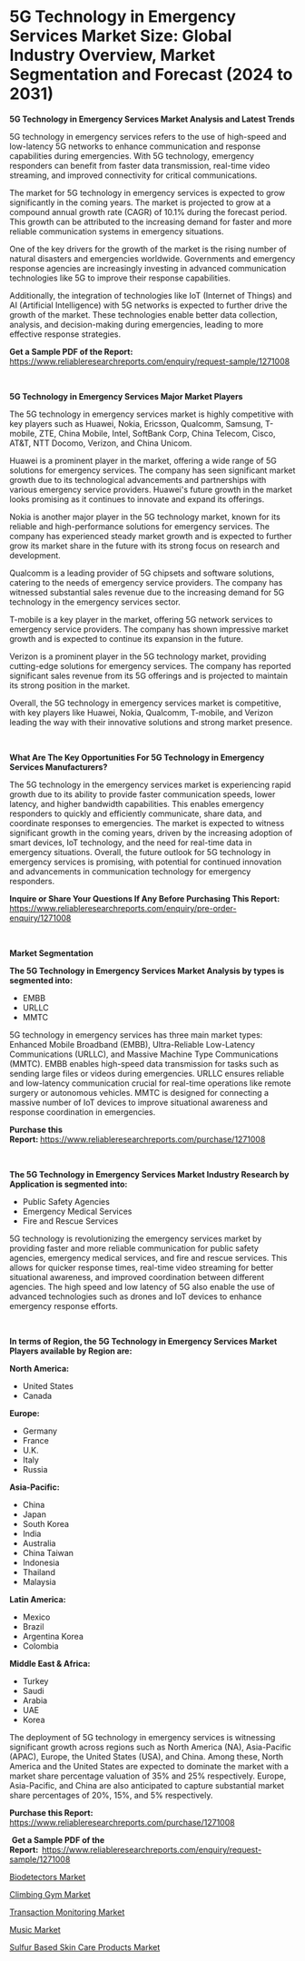 <p><h1>5G Technology in Emergency Services Market Size: Global Industry Overview, Market Segmentation and Forecast (2024 to 2031)</h1></p><p><strong>5G Technology in Emergency Services Market Analysis and Latest Trends</strong></p>
<p><p>5G technology in emergency services refers to the use of high-speed and low-latency 5G networks to enhance communication and response capabilities during emergencies. With 5G technology, emergency responders can benefit from faster data transmission, real-time video streaming, and improved connectivity for critical communications.</p><p>The market for 5G technology in emergency services is expected to grow significantly in the coming years. The market is projected to grow at a compound annual growth rate (CAGR) of 10.1% during the forecast period. This growth can be attributed to the increasing demand for faster and more reliable communication systems in emergency situations.</p><p>One of the key drivers for the growth of the market is the rising number of natural disasters and emergencies worldwide. Governments and emergency response agencies are increasingly investing in advanced communication technologies like 5G to improve their response capabilities.</p><p>Additionally, the integration of technologies like IoT (Internet of Things) and AI (Artificial Intelligence) with 5G networks is expected to further drive the growth of the market. These technologies enable better data collection, analysis, and decision-making during emergencies, leading to more effective response strategies.</p></p>
<p><strong>Get a Sample PDF of the Report:&nbsp;</strong> <a href="https://www.reliableresearchreports.com/enquiry/request-sample/1271008">https://www.reliableresearchreports.com/enquiry/request-sample/1271008</a></p>
<p>&nbsp;</p>
<p><strong>5G Technology in Emergency Services Major Market Players</strong></p>
<p><p>The 5G technology in emergency services market is highly competitive with key players such as Huawei, Nokia, Ericsson, Qualcomm, Samsung, T-mobile, ZTE, China Mobile, Intel, SoftBank Corp, China Telecom, Cisco, AT&T, NTT Docomo, Verizon, and China Unicom. </p><p>Huawei is a prominent player in the market, offering a wide range of 5G solutions for emergency services. The company has seen significant market growth due to its technological advancements and partnerships with various emergency service providers. Huawei's future growth in the market looks promising as it continues to innovate and expand its offerings.</p><p>Nokia is another major player in the 5G technology market, known for its reliable and high-performance solutions for emergency services. The company has experienced steady market growth and is expected to further grow its market share in the future with its strong focus on research and development.</p><p>Qualcomm is a leading provider of 5G chipsets and software solutions, catering to the needs of emergency service providers. The company has witnessed substantial sales revenue due to the increasing demand for 5G technology in the emergency services sector.</p><p>T-mobile is a key player in the market, offering 5G network services to emergency service providers. The company has shown impressive market growth and is expected to continue its expansion in the future.</p><p>Verizon is a prominent player in the 5G technology market, providing cutting-edge solutions for emergency services. The company has reported significant sales revenue from its 5G offerings and is projected to maintain its strong position in the market.</p><p>Overall, the 5G technology in emergency services market is competitive, with key players like Huawei, Nokia, Qualcomm, T-mobile, and Verizon leading the way with their innovative solutions and strong market presence.</p></p>
<p>&nbsp;</p>
<p><strong>What Are The Key Opportunities For 5G Technology in Emergency Services Manufacturers?</strong></p>
<p><p>The 5G technology in the emergency services market is experiencing rapid growth due to its ability to provide faster communication speeds, lower latency, and higher bandwidth capabilities. This enables emergency responders to quickly and efficiently communicate, share data, and coordinate responses to emergencies. The market is expected to witness significant growth in the coming years, driven by the increasing adoption of smart devices, IoT technology, and the need for real-time data in emergency situations. Overall, the future outlook for 5G technology in emergency services is promising, with potential for continued innovation and advancements in communication technology for emergency responders.</p></p>
<p><strong>Inquire or Share Your Questions If Any Before Purchasing This Report:</strong> <a href="https://www.reliableresearchreports.com/enquiry/pre-order-enquiry/1271008">https://www.reliableresearchreports.com/enquiry/pre-order-enquiry/1271008</a></p>
<p>&nbsp;</p>
<p><strong>Market Segmentation</strong></p>
<p><strong>The 5G Technology in Emergency Services Market Analysis by types is segmented into:</strong></p>
<p><ul><li>EMBB</li><li>URLLC</li><li>MMTC</li></ul></p>
<p><p>5G technology in emergency services has three main market types: Enhanced Mobile Broadband (EMBB), Ultra-Reliable Low-Latency Communications (URLLC), and Massive Machine Type Communications (MMTC). EMBB enables high-speed data transmission for tasks such as sending large files or videos during emergencies. URLLC ensures reliable and low-latency communication crucial for real-time operations like remote surgery or autonomous vehicles. MMTC is designed for connecting a massive number of IoT devices to improve situational awareness and response coordination in emergencies.</p></p>
<p><strong>Purchase this Report:&nbsp;</strong><a href="https://www.reliableresearchreports.com/purchase/1271008">https://www.reliableresearchreports.com/purchase/1271008</a></p>
<p>&nbsp;</p>
<p><strong>The 5G Technology in Emergency Services Market Industry Research by Application is segmented into:</strong></p>
<p><ul><li>Public Safety Agencies</li><li>Emergency Medical Services</li><li>Fire and Rescue Services</li></ul></p>
<p><p>5G technology is revolutionizing the emergency services market by providing faster and more reliable communication for public safety agencies, emergency medical services, and fire and rescue services. This allows for quicker response times, real-time video streaming for better situational awareness, and improved coordination between different agencies. The high speed and low latency of 5G also enable the use of advanced technologies such as drones and IoT devices to enhance emergency response efforts.</p></p>
<p>&nbsp;</p>
<p><strong>In terms of Region, the 5G Technology in Emergency Services Market Players available by Region are:</strong></p>
<p>
    <p> <strong> North America: </strong>
        <ul>
            <li>United States</li>
            <li>Canada</li>
        </ul>
        </p> 
    <p> <strong> Europe: </strong>
        <ul>
            <li>Germany</li>
            <li>France</li>
            <li>U.K.</li>
            <li>Italy</li>
            <li>Russia</li>
        </ul>
        </p> 
    <p> <strong> Asia-Pacific: </strong>
        <ul>
            <li>China</li>
            <li>Japan</li>
            <li>South Korea</li>
            <li>India</li>
            <li>Australia</li>
            <li>China Taiwan</li>
            <li>Indonesia</li>
            <li>Thailand</li>
            <li>Malaysia</li>
        </ul>
        </p> 
    <p> <strong> Latin America: </strong>
        <ul>
            <li>Mexico</li>
            <li>Brazil</li>
            <li>Argentina Korea</li>
            <li>Colombia</li>
        </ul>
        </p> 
    <p> <strong> Middle East & Africa: </strong>
        <ul>
            <li>Turkey</li>
            <li>Saudi</li>
            <li>Arabia</li>
            <li>UAE</li>
            <li>Korea</li>
        </ul>
    </p>
    </p>
<p><p>The deployment of 5G technology in emergency services is witnessing significant growth across regions such as North America (NA), Asia-Pacific (APAC), Europe, the United States (USA), and China. Among these, North America and the United States are expected to dominate the market with a market share percentage valuation of 35% and 25% respectively. Europe, Asia-Pacific, and China are also anticipated to capture substantial market share percentages of 20%, 15%, and 5% respectively.</p></p>
<p><strong>Purchase this Report: </strong><a href="https://www.reliableresearchreports.com/purchase/1271008">https://www.reliableresearchreports.com/purchase/1271008</a></p>
<p>&nbsp;<strong>Get a Sample PDF of the Report:&nbsp;&nbsp;</strong><a href="https://www.reliableresearchreports.com/enquiry/request-sample/1271008">https://www.reliableresearchreports.com/enquiry/request-sample/1271008</a></p>
<p><strong></strong></p>
<p><p><a href="https://issuu.com/reportprime-2/docs/biodetectors-market-size-2030.pptx">Biodetectors Market</a></p><p><a href="https://medium.com/@anmolreportprime/climbing-gym-market-size-reveals-the-best-marketing-channels-in-global-industry-c8ebfd1424a9">Climbing Gym Market</a></p><p><a href="https://medium.com/@anmolreportprime/transaction-monitoring-market-trends-and-market-analysis-forecasted-for-period-2024-2031-2cb2da38b860">Transaction Monitoring Market</a></p><p><a href="https://medium.com/@anmolreportprime/music-market-outlook-industry-overview-and-forecast-2024-to-2031-13fd17a1865e">Music Market</a></p><p><a href="https://issuu.com/reportprime-2/docs/sulfur-based-skin-care-products-market-size-2030.p">Sulfur Based Skin Care Products Market</a></p></p>